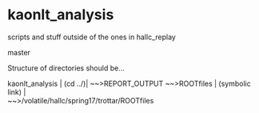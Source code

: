 # kaonlt_analysis
scripts and stuff outside of the ones in hallc_replay

master

Structure of directories should be...

kaonlt_analysis
	|
(cd ../)|
	~~>REPORT_OUTPUT 
	~~>ROOTfiles
		|
(symbolic link)	|	
		~~>/volatile/hallc/spring17/trottar/ROOTfiles
